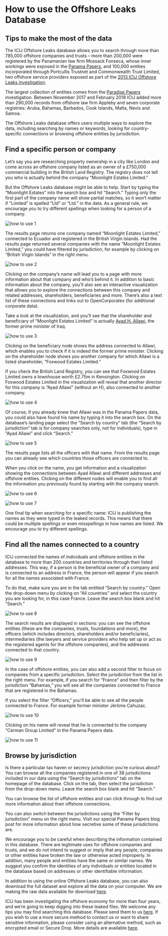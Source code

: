 
# How to use the Offshore Leaks Database

## Tips to make the most of the data

The ICIJ Offshore Leaks database allows you to search through more than 785,000 offshore companies and trusts – more than 200,000 were registered by the Panamanian law firm Mossack Fonseca, whose inner workings were exposed in the [Panama Papers](https://panamapapers.icij.org/), and 100,000 entities incorporated through Portcullis Trustnet and Commonwealth Trust Limited, two offshore service providers exposed as part of the [2013 ICIJ Offshore Leaks investigation](https://www.icij.org/offshore).

The largest collection of entities comes from the [Paradise Papers](https://www.icij.org/investigations/paradise-papers/) investigation. Between November 2017 and February 2018 ICIJ added more than 290,000 records from offshore law firm Appleby and seven corporate registries: Aruba, Bahamas, Barbados, Cook Islands, Malta, Nevis and Samoa.

The Offshore Leaks database offers users multiple ways to explore the data, including searching by names or keywords, looking for country-specific connections or browsing offshore entities by jurisdiction.

## Find a specific person or company

Let’s say you are researching property ownership in a city like London and come across an offshore company listed as an owner of a £750,000 commercial building in the British Land Registry. The registry does not tell you who is actually behind the company “Moonlight Estates Limited.”

But the Offshore Leaks database might be able to help. Start by typing the “Moonlight Estates” into the search box and hit “Search.” Typing only the first part of the company name will show partial matches, so it won’t matter if “Limited” is spelled “Ltd” or “Ltd.” in the data. As a general rule, we encourage you to try different spellings when looking for a person of a company.

![how to use 1](img/howtouse_1.png)

The results page returns one company named “Moonlight Estates Limited,” connected to Ecuador and registered in the British Virgin Islands. Had the results page returned several companies with the name “Moonlight Estates Limited,” you could have filtered by jurisdiction, for example by clicking on “British Virgin Islands” in the right menu.

![how to use 2](img/howtouse_2.png)

Clicking on the company’s name will lead you to a page with more information about that company and who’s behind it. In addition to basic information about the company, you’ll also see an interactive visualization that allows you to explore the connections between this company and related addresses, shareholders, beneficiaries and more. There’s also a text list of these connections and links out to OpenCorporates (for additional corporate data).

Take a look at the visualization, and you’ll see that the shareholder and beneficiary of “Moonlight Estates Limited” is actually [Ayad H. Allawi](http://www.theguardian.com/news/2016/apr/05/panama-papers-world-leaders-tycoons-secret-property-empires), the former prime minister of Iraq.

![how to use 3](img/howtouse_3.png)

Clicking on the beneficiary node shows the address connected to Allawi, which enables you to check if it is indeed the former prime minister. Clicking on the shareholder node shows you another company for which Allawi is a listed shareholder, “Foxwood Estates Limited.”

If you check the British Land Registry, you can see that Foxwood Estates Limited owns a townhouse worth £2.75m in Kensington. Clicking on Foxwood Estates Limited in the visualization will reveal that another director for this company is “Ayad Allawi” (without an H), also connected to another company.

![how to use 4](img/howtouse_4.png)

Of course, if you already knew that Allawi was in the Panama Papers data, you could also have found his name by typing it into the search box. On the database’s landing page select the “Search by country” tab (the “Search by jurisdiction” tab is for company searches only, not for individuals), type in “Ayad Allawi” and click “Search.”

![how to use 5](img/howtouse_5.png)

The results page lists all the officers with that name. From the results page you can already see which countries those officers are connected to.

When you click on the name, you get information and a visualization showing the connections between Ayad Allawi and different addresses and offshore entities. Clicking on the different nodes will enable you to find all the information you previously found by starting with the company search.

![how to use 6](img/howtouse_6.png)

![how to use 7](img/howtouse_7.png)

One final tip when searching for a specific name: ICIJ is publishing the names as they were typed in the leaked records. This means that there could be multiple spellings or even misspellings in how names are listed. We encourage you to try different spellings.

## Find all the names connected to a country

ICIJ connected the names of individuals and offshore entities in the database to more than 200 countries and territories through their listed addresses. This way, if a person is the beneficial owner of a company and is connected to an address in France, the person will appear if you search for all the names associated with France.

To do that, make sure you are in the tab entitled “Search by country.” Open the drop-down menu by clicking on “All countries” and select the country you are looking for, in this case France. Leave the search box blank and hit “Search.”

![how to use 8](img/howtouse_8.png)

The search results are displayed in sections: you can see the offshore entities (these are the companies, trusts, foundations and more), the officers (which includes directors, shareholders and/or beneficiaries), intermediaries (the lawyers and service providers who help set up or act as the registered agents for the offshore companies), and the addresses connected to that country.

![how to use 9](img/howtouse_9.png)

In the case of offshore entities, you can also add a second filter to focus on companies from a specific jurisdiction. Select the jurisdiction from the list in the right menu. For example, if you search for “France” and then filter by the jurisdiction “Bahamas,” you will see all the companies connected to France that are registered in the Bahamas.

If you select the filter “Officers,” you’ll be able to see all the people connected to France. For example former minister Jérôme Cahuzac.

![how to use 10](img/howtouse_10.png)

Clicking on his name will reveal that he is connected to the company “Cerman Group Limited” in the Panama Papers data.

![how to use 11](img/howtouse_11.png)

## Browse by jurisdiction

Is there a particular tax haven or secrecy jurisdiction you’re curious about? You can browse all the companies registered in one of 38 jurisdictions included in our data using the “Search by jurisdictions” tab on the homepage of the database. Click on the tab, then select the jurisdiction from the drop-down menu. Leave the search box blank and hit “Search.”

You can browse the list of offshore entities and can click through to find out more information about their offshore connections.

You can also switch between the jurisdictions using the “Filter by jurisdiction” menu on the right menu. Visit our special Panama Papers blog post for more information about how secretive some of these jurisdictions are.

We encourage you to be careful when describing the information contained in this database. There are legitimate uses for offshore companies and trusts, and we do not intend to suggest or imply that any people, companies or other entities have broken the law or otherwise acted improperly. In addition, many people and entities have the same or similar names. We suggest you confirm the identities of any individuals or entities located in the database based on addresses or other identifiable information.

In addition to using the online Offshore Leaks database, you can also download the full dataset and explore all the data on your computer. We are making the raw data available for download [here](https://offshoreleaks.icij.org/pages/database).

ICIJ has been investigating the offshore economy for more than four years, and we’re going to keep digging into these leaked files. We welcome any tips you may find searching this database. Please send them to us [here](https://offshoreleaks.icij.org/tips/new). If you wish to use a more secure method to contact us or want to share sensitive information, please consider using an alternative method, such as encrypted email or Secure Drop. More details are available [here](https://www.icij.org/securedrop).
